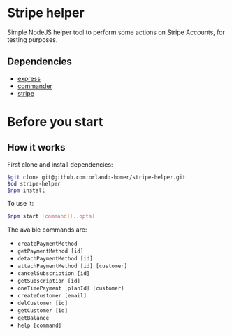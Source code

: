 # Stripe helper 

Simple NodeJS helper tool to perform some actions on Stripe Accounts, for testing purposes.

## Dependencies 

- [express](https://www.npmjs.com/package/express)
- [commander](https://www.npmjs.com/package/commander)
- [stripe](https://stripe.com/docs/api)

# Before you start 

## How it works

First clone and install dependencies:

```sh
$git clone git@github.com:orlando-homer/stripe-helper.git
$cd stripe-helper
$npm install
```

To use it:

```sh
$npm start [command][..opts]
```

The avaible commands are:

- `createPaymentMethod`
- `getPaymentMethod [id]`
- `detachPaymentMethod [id]`
- `attachPaymentMethod [id] [customer]`
- `cancelSubscription [id]`
- `getSubscription [id]`
- `oneTimePayment [planId] [customer]`
- `createCustomer [email]`
- `delCustomer [id]`
- `getCustomer [id]`
- `getBalance`
- `help [command]`

